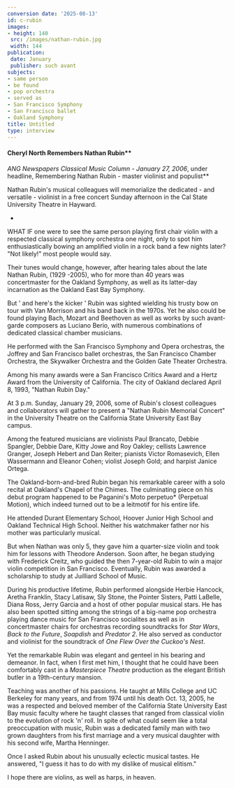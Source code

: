 ```yaml
---
conversion date: '2025-08-13'
id: c-rubin
images:
- height: 140
 src: /images/nathan-rubin.jpg
 width: 144
publication:
 date: January
 publisher: such avant
subjects:
- same person
- be found
- pop orchestra
- served as
- San Francisco Symphony
- San Francisco ballet
- Oakland Symphony
title: Untitled
type: interview
---
```


#### Cheryl North Remembers Nathan Rubin**

*ANG Newspapers Classical Music Column - January 27, 2006*, under headline, Remembering Nathan Rubin - master violinist and populist**

 Nathan Rubin's musical colleagues will memorialize the dedicated - and versatile - violinist in a free concert Sunday afternoon in the Cal State University Theatre in Hayward.

*

WHAT IF one were to see the same person playing first chair violin with a respected classical symphony orchestra one night, only to spot him enthusiastically bowing an amplified violin in a rock band a few nights later?
"Not likely!" most people would say.

Their tunes would change, however, after hearing tales about the late Nathan Rubin, (1929 -2005), who for more than 40 years was concertmaster for the Oakland Symphony, as well as its latter-day incarnation as the Oakland East Bay Symphony.

But ' and here's the kicker ' Rubin was sighted wielding his trusty bow on tour with Van Morrison and his band back in the 1970s. Yet he also could be found playing Bach, Mozart and Beethoven as well as works by such avant-garde composers as Luciano Berio, with numerous combinations of dedicated classical chamber musicians.

He performed with the San Francisco Symphony and Opera orchestras, the Joffrey and San Francisco ballet orchestras, the San Francisco Chamber Orchestra, the Skywalker Orchestra and the Golden Gate Theater Orchestra.

Among his many awards were a San Francisco Critics Award and a Hertz Award from the University of California. The city of Oakland declared April 8, 1993, "Nathan Rubin Day."

At 3 p.m. Sunday, January 29, 2006, some of Rubin's closest colleagues and collaborators will gather to present a "Nathan Rubin Memorial Concert" in the University Theatre on the California State University East Bay campus.

Among the featured musicians are violinists Paul Brancato, Debbie Spangler, Debbie Dare, Kitty Jowe and Roy Oakley; cellists Lawrence Granger, Joseph Hebert and Dan Reiter; pianists Victor Romasevich, Ellen Wassermann and Eleanor Cohen; violist Joseph Gold; and harpist Janice Ortega.

The Oakland-born-and-bred Rubin began his remarkable career with a solo recital at Oakland's Chapel of the Chimes. The culminating piece on his debut program happened to be Paganini's Moto perpetuo* (Perpetual Motion), which indeed turned out to be a leitmotif for his entire life.

He attended Durant Elementary School, Hoover Junior High School and Oakland Technical High School. Neither his watchmaker father nor his mother was particularly musical.

But when Nathan was only 5, they gave him a quarter-size violin and took him for lessons with Theodore Anderson. Soon after, he began studying with Frederick Creitz, who guided the then 7-year-old Rubin to win a major violin competition in San Francisco. Eventually, Rubin was awarded a scholarship to study at Juilliard School of Music.

During his productive lifetime, Rubin performed alongside Herbie Hancock, Aretha Franklin, Stacy Latisaw, Sly Stone, the Pointer Sisters, Patti LaBelle, Diana Ross, Jerry Garcia and a host of other popular musical stars. He has also been spotted sitting among the strings of a big-name pop orchestra playing dance music for San Francisco socialites as well as in concertmaster chairs for orchestras recording soundtracks for *Star Wars*, *Back to the Future*, *Soapdish* and *Predator 2*. He also served as conductor and violinist for the soundtrack of *One Flew Over the Cuckoo's Nest*.

Yet the remarkable Rubin was elegant and genteel in his bearing and demeanor. In fact, when I first met him, I thought that he could have been comfortably cast in a *Masterpiece Theatre* production as the elegant British butler in a 19th-century mansion.

Teaching was another of his passions. He taught at Mills College and UC Berkeley for many years, and from 1974 until his death Oct. 13, 2005, he was a respected and beloved member of the California State University East Bay music faculty where he taught classes that ranged from classical violin to the evolution of rock 'n' roll.
In spite of what could seem like a total preoccupation with music, Rubin was a dedicated family man with two grown daughters from his first marriage and a very musical daughter with his second wife, Martha Henninger.

Once I asked Rubin about his unusually eclectic musical tastes. He answered, "I guess it has to do with my dislike of musical elitism."

I hope there are violins, as well as harps, in heaven.

